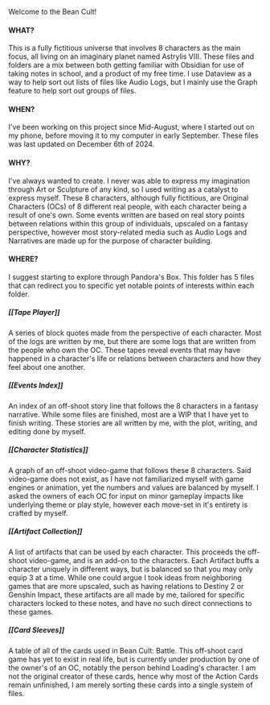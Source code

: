 Welcome to the Bean Cult!

#### WHAT?
This is a fully fictitious universe that involves 8 characters as the main focus, all living on an imaginary planet named Astrylis VIII. These files and folders are a mix between both getting familiar with Obsidian for use of taking notes in school, and a product of my free time. I use Dataview as a way to help sort out lists of files like Audio Logs, but I mainly use the Graph feature to help sort out groups of files.

#### WHEN?
I've been working on this project since Mid-August, where I started out on my phone, before moving it to my computer in early September. These files was last updated on December 6th of 2024.

#### WHY?
I've always wanted to create. I never was able to express my imagination through Art or Sculpture of any kind, so I used writing as a catalyst to express myself. These 8 characters, although fully fictitious, are Original Characters (OCs) of 8 different real people, with each character being a result of one's own. Some events written are based on real story points between relations within this group of individuals, upscaled on a fantasy perspective, however most story-related media such as Audio Logs and Narratives are made up for the purpose of character building.

#### WHERE?
I suggest starting to explore through Pandora's Box. This folder has 5 files that can redirect you to specific yet notable points of interests within each folder.
##### [[Tape Player]]
A series of block quotes made from the perspective of each character. Most of the logs are written by me, but there are some logs that are written from the people who own the OC. These tapes reveal events that may have happened in a character's life or relations between characters and how they feel about one another.

##### [[Events Index]]
An index of an off-shoot story line that follows the 8 characters in a fantasy narrative. While some files are finished, most are a WIP that I have yet to finish writing. These stories are all written by me, with the plot, writing, and editing done by myself.

##### [[Character Statistics]]
A graph of an off-shoot video-game that follows these 8 characters. Said video-game does not exist, as I have not familiarized myself with game engines or animation, yet the numbers and values are balanced by myself. I asked the owners of each OC for input on minor gameplay impacts like underlying theme or play style, however each move-set in it's entirety is crafted by myself.

##### [[Artifact Collection]]
A list of artifacts that can be used by each character. This proceeds the off-shoot video-game, and is an add-on to the characters. Each Artifact buffs a character uniquely in different ways, but is balanced so that you may only equip 3 at a time. While one could argue I took ideas from neighboring games that are more upscaled, such as having relations to Destiny 2 or Genshin Impact, these artifacts are all made by me, tailored for specific characters locked to these notes, and have no such direct connections to these games.

##### [[Card Sleeves]]
A table of all of the cards used in Bean Cult: Battle. This off-shoot card game has yet to exist in real life, but is currently under production by one of the owner's of an OC, notably the person behind Loading's character. I am not the original creator of these cards, hence why most of the Action Cards remain unfinished, I am merely sorting these cards into a single system of files.